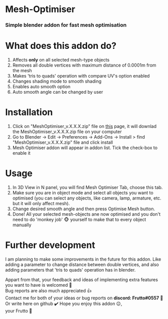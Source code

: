 # Mesh-Optimiser
### Simple blender addon for fast mesh optimisation
# What does this addon do?
1. Affects **only** on all selected mesh-type objects
1. Removes all double vertices with maximum distance of 0.0001m from the mesh
1. Makes 'tris to quads' operation with compare UV's option enabled
1. Changes shading mode to smooth shading
1. Enables auto smooth option
1. Auto smooth angle can be changed by user

# Installation
1. Click on "MeshOptimiser_v.X.X.X.zip" file on [this](https://github.com/Frutto-Hub/Mesh-Optimiser/releases/tag/1.0.0) page, it will downlad the MeshOptimiser_v.X.X.X.zip file on your computer
2. Go to Blender -> Edit -> Preferences -> Add-Ons -> Install > find "MeshOptimiser_v.X.X.X.zip" file and click install
3. Mesh Optimiser addon will appear in addon list. Tick the check-box to enable it

# Usage
1. In 3D View in N panel, you will find Mesh Optimiser Tab, choose this tab.
1. Make sure you are in object mode and select all objects you want to optimised (you can select any objects, like camera, lamp, armature, etc. but it will only affect mesh).
1. Change desired smooth angle and then press Optimise Mesh button.
1. Done! All your selected mesh-objects ane now optimised and you don't need to do 'monkey job' 🐵 yourself to make that to every object manually

# Further development
I am planning to make some improvements in the future for this addon. Like adding a parameter to change distance between double vertices, and also adding parameters that 'tris to quads' operation has in blender. 

Appart from that, your feedback and ideas of implementing extra features you want to have is welcomed 📢<br>
Bug reports are also much appreciated 👍<br>
Contact me for both of your ideas or bug reports on **discord: Frutto#0557** 🔎<br>
Or write here on github ✔️
Hope you enjoy this addon 😉,<br>
your Frutto 🍌
